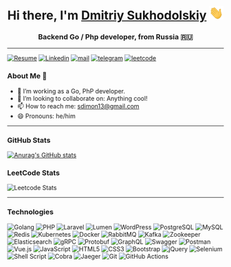 <h1 align="center">Hi there, I'm <a href="https://sdimon13.com/" target="_blank">Dmitriy Sukhodolskiy</a> 
<img src="https://github.com/sdimon13/sdimon13/raw/main/images/Hi.gif" height="32"/></h1>
<h3 align="center">Backend Go / Php developer, from Russia 🇷🇺</h3>

---

[![Resume](https://img.shields.io/badge/📄resume-gray?&style=for-the-badge)](https://sdimon13.github.io/resume/Dmitriy_Sukhodolskiy_Resume.pdf)
[![Linkedin](https://img.shields.io/badge/linkedin-%230077B5.svg?&style=for-the-badge&logo=linkedin)](https://www.linkedin.com/in/sdimon13/)
[![mail](https://img.shields.io/badge/Gmail-D14836?style=for-the-badge&logo=gmail&logoColor=white)](mailto:sdimon13@gmail.com)
[![telegram](https://img.shields.io/badge/-telegram-blue?style=for-the-badge&logo=Telegram)](https://t.me/D_Suhodolskiy)
[![leetcode](https://img.shields.io/badge/LeetCode-000000?style=for-the-badge&logo=Leetcode&)](https://leetcode.com/sdimon13/)


### About Me 👦

- 🌱 I’m working as a Go, PhP developer.
- 👯 I’m looking to collaborate on: Anything cool!
- 📫 How to reach me: sdimon13@gmail.com
- 😄 Pronouns: he/him

---

### GitHub Stats

[![Anurag's GitHub stats](https://github-readme-stats.vercel.app/api?username=sdimon13&show_icons=true&theme=dark)](https://github.com/anuraghazra/github-readme-stats)

### LeetCode Stats

![Leetcode Stats](https://leetcard.jacoblin.cool/sdimon13?theme=dark)

---

### Technologies

![Golang](https://img.shields.io/badge/Golang-%2300ADD8.svg?style=for-the-badge&logo=go&logoColor=white)
![PHP](https://img.shields.io/badge/PHP-%23777BB4.svg?style=for-the-badge&logo=php&logoColor=white)
![Laravel](https://img.shields.io/badge/Laravel-%23FF2D20.svg?style=for-the-badge&logo=laravel&logoColor=white)
![Lumen](https://img.shields.io/badge/Lumen-%23E74430.svg?style=for-the-badge&logo=lumen&logoColor=white)
![WordPress](https://img.shields.io/badge/WordPress-%2321759B.svg?style=for-the-badge&logo=wordpress&logoColor=white)
![PostgreSQL](https://img.shields.io/badge/PostgreSQL-%23336791.svg?style=for-the-badge&logo=postgresql&logoColor=white)
![MySQL](https://img.shields.io/badge/MySQL-%234479A1.svg?style=for-the-badge&logo=mysql&logoColor=white)
![Redis](https://img.shields.io/badge/Redis-%23DC382D.svg?style=for-the-badge&logo=redis&logoColor=white)
![Kubernetes](https://img.shields.io/badge/Kubernetes-%23326CE5.svg?style=for-the-badge&logo=kubernetes&logoColor=white)
![Docker](https://img.shields.io/badge/docker%20-%230db7ed.svg?&style=for-the-badge&logo=docker&logoColor=white)
![RabbitMQ](https://img.shields.io/badge/RabbitMQ-%23FF6600.svg?style=for-the-badge&logo=rabbitmq&logoColor=white)
![Kafka](https://img.shields.io/badge/Kafka-%23231F20.svg?style=for-the-badge&logo=apache-kafka&logoColor=white)
![Zookeeper](https://img.shields.io/badge/Zookeeper-%232E8B57.svg?style=for-the-badge&logo=apache-zookeeper&logoColor=white)
![Elasticsearch](https://img.shields.io/badge/Elasticsearch-%23005571.svg?style=for-the-badge&logo=elasticsearch&logoColor=white)
![gRPC](https://img.shields.io/badge/gRPC-%230080C2.svg?style=for-the-badge&logo=grpc&logoColor=white)
![Protobuf](https://img.shields.io/badge/Protobuf-%233282C9.svg?style=for-the-badge&logo=protocol-buffers&logoColor=white)
![GraphQL](https://img.shields.io/badge/GraphQl-E10098?style=for-the-badge&logo=graphql&logoColor=white)
![Swagger](https://img.shields.io/badge/Swagger-%2385EA2D.svg?style=for-the-badge&logo=swagger&logoColor=white)
![Postman](https://img.shields.io/badge/Postman-%23FF6C37.svg?style=for-the-badge&logo=postman&logoColor=white)
![Vue.js](https://img.shields.io/badge/Vue.js-%234FC08D.svg?style=for-the-badge&logo=vue.js&logoColor=white)
![JavaScript](https://img.shields.io/badge/javascript%20-%23323330.svg?&style=for-the-badge&logo=javascript&logoColor=%23F7DF1E)
![HTML5](https://img.shields.io/badge/html5%20-%23E34F26.svg?&style=for-the-badge&logo=html5&logoColor=white)
![CSS3](https://img.shields.io/badge/css3%20-%231572B6.svg?&style=for-the-badge&logo=css3&logoColor=white)
![Bootstrap](https://img.shields.io/badge/bootstrap%20-%23563D7C.svg?&style=for-the-badge&logo=bootstrap&logoColor=white)
![jQuery](https://img.shields.io/badge/jquery%20-%230769AD.svg?&style=for-the-badge&logo=jquery&logoColor=white)
![Selenium](https://img.shields.io/badge/Selenium-43B02A?style=for-the-badge&logo=Selenium&logoColor=white)
![Shell Script](https://img.shields.io/badge/shell_script%20-%23121011.svg?&style=for-the-badge&logo=gnu-bash&logoColor=white)
![Cobra](https://img.shields.io/badge/Cobra-%232D2D2D.svg?style=for-the-badge&logo=cobra&logoColor=white)
![Jaeger](https://img.shields.io/badge/Jaeger-%23004393.svg?style=for-the-badge&logo=jaegertracing&logoColor=white)
![Git](https://img.shields.io/badge/git%20-%23F05033.svg?&style=for-the-badge&logo=git&logoColor=white)
![GitHub Actions](https://img.shields.io/badge/github%20actions%20-%232671E5.svg?&style=for-the-badge&logo=github%20actions&logoColor=white)


